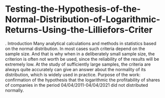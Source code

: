 # Testing-the-Hypothesis-of-the-Normal-Distribution-of-Logarithmic-Returns-Using-the-Lilliefors-Criter
. Introduction
 Many analytical calculations and methods in statistics
based on the normal distribution. In most cases
such criteria depend on the sample size. And that is why when
in a deliberately small sample size, the criterion is often not worth
be used, since the reliability of the results will be extremely low. At
the study of sufficiently large samples, the criteria are always
quite accurately can give an answer about the normality of its distribution,
which is widely used in practice.
Purpose of the work: confirmation of the hypothesis that the logarithmic
the profitability of shares of companies in the period 04/04/2011-04/04/2021 did not
distributed normally.
